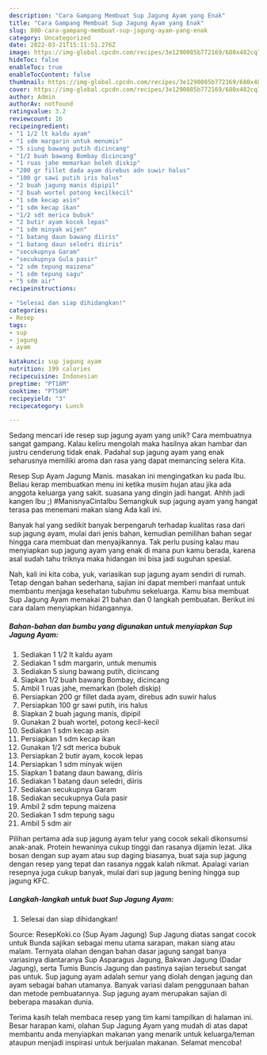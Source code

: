 ```yaml
---
description: "Cara Gampang Membuat Sup Jagung Ayam yang Enak"
title: "Cara Gampang Membuat Sup Jagung Ayam yang Enak"
slug: 880-cara-gampang-membuat-sup-jagung-ayam-yang-enak
category: Uncategorized
date: 2022-03-21T15:11:51.276Z
image: https://img-global.cpcdn.com/recipes/3e1290085b772169/680x482cq70/sup-jagung-ayam-foto-resep-utama.jpg
hideToc: false
enableToc: true
enableTocContent: false
thumbnail: https://img-global.cpcdn.com/recipes/3e1290085b772169/680x482cq70/sup-jagung-ayam-foto-resep-utama.jpg
cover: https://img-global.cpcdn.com/recipes/3e1290085b772169/680x482cq70/sup-jagung-ayam-foto-resep-utama.jpg
author: Admin
authorAv: notfound
ratingvalue: 3.2
reviewcount: 16
recipeingredient:
- "1 1/2 lt kaldu ayam"
- "1 sdm margarin untuk menumis"
- "5 siung bawang putih dicincang"
- "1/2 buah bawang Bombay dicincang"
- "1 ruas jahe memarkan boleh diskip"
- "200 gr fillet dada ayam direbus adn suwir halus"
- "100 gr sawi putih iris halus"
- "2 buah jagung manis dipipil"
- "2 buah wortel potong kecilkecil"
- "1 sdm kecap asin"
- "1 sdm kecap ikan"
- "1/2 sdt merica bubuk"
- "2 butir ayam kocok lepas"
- "1 sdm minyak wijen"
- "1 batang daun bawang diiris"
- "1 batang daun seledri diiris"
- "secukupnya Garam"
- "secukupnya Gula pasir"
- "2 sdm tepung maizena"
- "1 sdm tepung sagu"
- "5 sdm air"
recipeinstructions:

- "Selesai dan siap dihidangkan!"
categories:
- Resep
tags:
- sup
- jagung
- ayam

katakunci: sup jagung ayam 
nutrition: 199 calories
recipecuisine: Indonesian
preptime: "PT18M"
cooktime: "PT56M"
recipeyield: "3"
recipecategory: Lunch

---
```





Sedang mencari ide resep sup jagung ayam yang unik? Cara membuatnya sangat gampang. Kalau keliru mengolah maka hasilnya akan hambar dan justru cenderung tidak enak. Padahal sup jagung ayam yang enak seharusnya memiliki aroma dan rasa yang dapat memancing selera Kita.





Resep Sup Ayam Jagung Manis. masakan ini mengingatkan ku pada Ibu. Beliau kerap membuatkan menu ini ketika musim hujan atau jika ada anggota keluarga yang sakit. suasana yang dingin jadi hangat. Ahhh jadi kangen Ibu ;) #ManisnyaCintaIbu Semangkuk sup jagung ayam yang hangat terasa pas menemani makan siang Ada kali ini.

Banyak hal yang sedikit banyak berpengaruh terhadap kualitas rasa dari sup jagung ayam, mulai dari jenis bahan, kemudian pemilihan bahan segar hingga cara membuat dan menyajikannya. Tak perlu pusing kalau mau menyiapkan sup jagung ayam yang enak di mana pun kamu berada, karena asal sudah tahu triknya maka hidangan ini bisa jadi suguhan spesial.






Nah, kali ini kita coba, yuk, variasikan sup jagung ayam sendiri di rumah. Tetap dengan bahan sederhana, sajian ini dapat memberi manfaat untuk membantu menjaga kesehatan tubuhmu sekeluarga. Kamu bisa membuat Sup Jagung Ayam memakai 21 bahan dan 0 langkah pembuatan. Berikut ini cara dalam menyiapkan hidangannya.

<!--inarticleads1-->

##### Bahan-bahan dan bumbu yang digunakan untuk menyiapkan Sup Jagung Ayam:

1. Sediakan 1 1/2 lt kaldu ayam
1. Sediakan 1 sdm margarin, untuk menumis
1. Sediakan 5 siung bawang putih, dicincang
1. Siapkan 1/2 buah bawang Bombay, dicincang
1. Ambil 1 ruas jahe, memarkan (boleh diskip)
1. Persiapkan 200 gr fillet dada ayam, direbus adn suwir halus
1. Persiapkan 100 gr sawi putih, iris halus
1. Siapkan 2 buah jagung manis, dipipil
1. Gunakan 2 buah wortel, potong kecil-kecil
1. Sediakan 1 sdm kecap asin
1. Persiapkan 1 sdm kecap ikan
1. Gunakan 1/2 sdt merica bubuk
1. Persiapkan 2 butir ayam, kocok lepas
1. Persiapkan 1 sdm minyak wijen
1. Siapkan 1 batang daun bawang, diiris
1. Sediakan 1 batang daun seledri, diiris
1. Sediakan secukupnya Garam
1. Sediakan secukupnya Gula pasir
1. Ambil 2 sdm tepung maizena
1. Sediakan 1 sdm tepung sagu
1. Ambil 5 sdm air


Pilihan pertama ada sup jagung ayam telur yang cocok sekali dikonsumsi anak-anak. Protein hewaninya cukup tinggi dan rasanya dijamin lezat. Jika bosan dengan sup ayam atau sup daging biasanya, buat saja sup jagung dengan resep yang tepat dan rasanya nggak kalah nikmat. Apalagi varian resepnya juga cukup banyak, mulai dari sup jagung bening hingga sup jagung KFC. 

<!--inarticleads2-->

##### Langkah-langkah untuk buat Sup Jagung Ayam:


1. Selesai dan siap dihidangkan!

Source: ResepKoki.co (Sup Ayam Jagung) Sup Jagung diatas sangat cocok untuk Bunda sajikan sebagai menu utama sarapan, makan siang atau malam. Ternyata olahan dengan bahan dasar jagung sangat banya variasinya diantaranya Sup Asparagus Jagung, Bakwan Jagung (Dadar Jagung), serta Tumis Buncis Jagung dan pastinya sajian tersebut sangat pas untuk. Sup jagung ayam adalah semur yang diolah dengan jagung dan ayam sebagai bahan utamanya. Banyak variasi dalam penggunaan bahan dan metode pembuatannya. Sup jagung ayam merupakan sajian di beberapa masakan dunia. 

Terima kasih telah membaca resep yang tim kami tampilkan di halaman ini. Besar harapan kami, olahan Sup Jagung Ayam yang mudah di atas dapat membantu anda menyiapkan makanan yang menarik untuk keluarga/teman ataupun menjadi inspirasi untuk berjualan makanan. Selamat mencoba!
